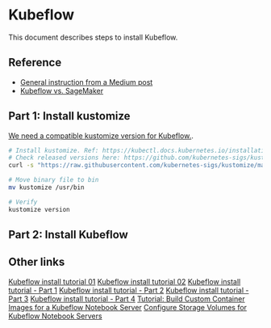 # Kubeflow

This document describes steps to install Kubeflow.

## Reference

- [General instruction from a Medium post](https://medium.com/@andrei.benea/setting-up-a-kubeflow-deployment-on-a-kubernetes-cluster-f1f5dc35d46a)
- [Kubeflow vs. SageMaker](https://valohai.com/blog/kubeflow-vs-sagemaker/)

## Part 1: Install kustomize

[We need a compatible kustomize version for Kubeflow.](https://github.com/kubeflow/manifests#installation).

```bash
# Install kustomize. Ref: https://kubectl.docs.kubernetes.io/installation/kustomize/binaries/
# Check released versions here: https://github.com/kubernetes-sigs/kustomize/tags.
curl -s "https://raw.githubusercontent.com/kubernetes-sigs/kustomize/master/hack/install_kustomize.sh" > 3.10.0

# Move binary file to bin
mv kustomize /usr/bin

# Verify
kustomize version
```

## Part 2: Install Kubeflow

## Other links

[Kubeflow install tutorial 01](https://medium.com/@andrei.benea/setting-up-a-kubeflow-deployment-on-a-kubernetes-cluster-f1f5dc35d46a)
[Kubeflow install tutorial 02](https://gist.github.com/muka/f91aa4afbbbe5cfb7cbbb7e19109b896)
[Kubeflow install tutorial - Part 1](https://thenewstack.io/kubeflow-where-machine-learning-meets-the-modern-infrastructure/)
[Kubeflow install tutorial - Part 2](https://thenewstack.io/tutorial-install-kubernetes-and-kubeflow-on-a-gpu-host-with-nvidia-deepops/)
[Kubeflow install tutorial - Part 3](https://thenewstack.io/a-closer-look-at-kubeflow-components/)
[Kubeflow install tutorial - Part 4](https://thenewstack.io/how-i-built-an-on-premises-ai-training-testbed-with-kubernetes-and-kubeflow/)
[Tutorial: Build Custom Container Images for a Kubeflow Notebook Server](https://thenewstack.io/tutorial-build-custom-container-images-for-a-kubeflow-notebook-server/)
[Configure Storage Volumes for Kubeflow Notebook Servers](https://thenewstack.io/tutorial-configure-storage-volumes-for-kubeflow-notebook-servers/)
